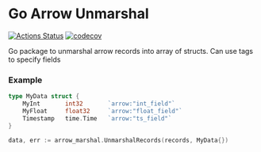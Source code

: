 # Go Arrow Unmarshal

[![Actions Status](https://github.com/antewall/arrow-unmarshal/workflows/test/badge.svg)](https://github.com/antewall/arrow-unmarshal/actions)
[![codecov](https://codecov.io/gh/antewall/arrow-unmarshal/branch/master/graph/badge.svg)](https://codecov.io/gh/antewall/arrow-unmarshal)

Go package to unmarshal arrow records into array of structs. Can use tags to specify fields

### Example

```go
type MyData struct {
    MyInt       int32       `arrow:"int_field"`
    MyFloat     float32     `arrow:"float_field"`    
    Timestamp   time.Time   `arrow:"ts_field"`
}

data, err := arrow_marshal.UnmarshalRecords(records, MyData{})
```
